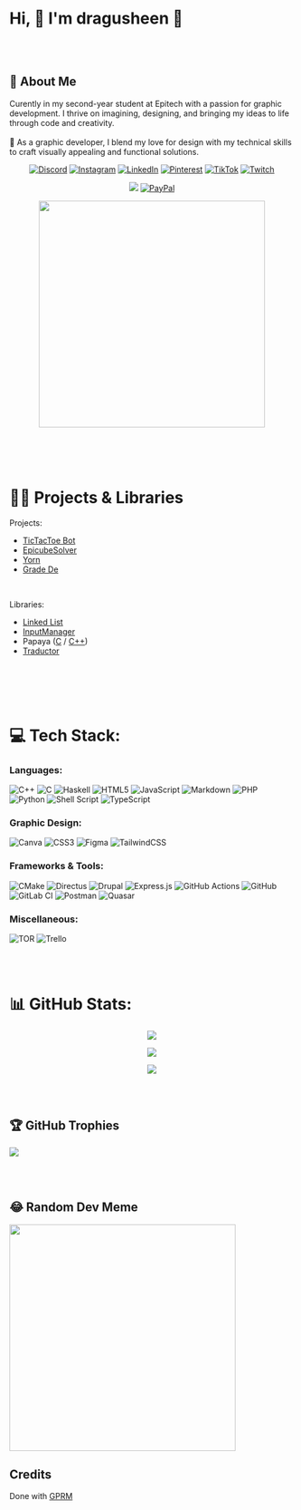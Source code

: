 # Hi, 👋 I'm dragusheen 🌸

<br>
<br>

## 💫 About Me

Curently in my second-year student at Epitech with a passion for graphic development. I thrive on imagining, designing, and bringing my ideas to life through code and creativity.<br><br>🎨 As a graphic developer, I blend my love for design with my technical skills to craft visually appealing and functional solutions.


<div align="center">

[![Discord](https://img.shields.io/badge/Discord-%237289DA.svg?logo=discord&logoColor=white)](https://discord.gg/1198005001952444598)
[![Instagram](https://img.shields.io/badge/Instagram-%23E4405F.svg?logo=Instagram&logoColor=white)](https://instagram.com/dragusheen)
[![LinkedIn](https://img.shields.io/badge/LinkedIn-%230077B5.svg?logo=linkedin&logoColor=white)](https://linkedin.com/in/nathan-tirolf)
[![Pinterest](https://img.shields.io/badge/Pinterest-%23E60023.svg?logo=Pinterest&logoColor=white)](https://pinterest.com/dragusheen_)
[![TikTok](https://img.shields.io/badge/TikTok-%23000000.svg?logo=TikTok&logoColor=white)](https://tiktok.com/@dragusheen)
[![Twitch](https://img.shields.io/badge/Twitch-%239146FF.svg?logo=Twitch&logoColor=white)](https://twitch.tv/dragusheen)

</div>

<div align="center">

[![](https://visitcount.itsvg.in/api?id=dragusheen&icon=7&color=10)](https://visitcount.itsvg.in)
[![PayPal](https://img.shields.io/badge/PayPal-00457C?style=for-the-badge&logo=paypal&logoColor=white)](https://paypal.me/dragusheen)

</div>

<div align="center">
    <img src="https://media1.tenor.com/m/LvPkpm53orwAAAAC/anime-kanna.gif" style="height: 400px;" />
</div>

<br>
<br>
<br>
<br>

# 👨‍💻 Projects & Libraries

Projects:
- <a href="https://github.com/dragusheen/tic_tac_toe_Bot" target="_blank">TicTacToe Bot</a>
- <a href="https://github.com/dragusheen/EpicubeSolver" target="_blank">EpicubeSolver</a>
- <a href="https://github.com/Yorn-Manager/yorn" target="_blank">Yorn</a>
- <a href="https://github.com/les-3-fantastiques-V2/grade_de?tab=readme-ov-file#table_type_branch" target="_blank">Grade De</a>

<br>

Libraries:
- <a href="https://github.com/dragusheen/linked_list-library" target="_blank">Linked List</a>
- <a href="https://github.com/dragusheen/input_manager-library" target="_blank">InputManager</a>
- Papaya (<a href="https://github.com/dragusheen/papaya-library-c" target="_blank">C</a> / <a href="https://github.com/dragusheen/papaya-library-cpp" target="_blank">C++</a>)
- <a href="https://github.com/dragusheen/traductor-library" target="_blank">Traductor</a>

<br>
<br>
<br>
<br>

# 💻 Tech Stack:

### Languages:
![C++](https://img.shields.io/badge/c++-%2300599C.svg?style=plastic&logo=c%2B%2B&logoColor=white)
![C](https://img.shields.io/badge/c-%2300599C.svg?style=plastic&logo=c&logoColor=white)
![Haskell](https://img.shields.io/badge/Haskell-5e5086?style=plastic&logo=haskell&logoColor=white)
![HTML5](https://img.shields.io/badge/html5-%23E34F26.svg?style=plastic&logo=html5&logoColor=white)
![JavaScript](https://img.shields.io/badge/javascript-%23323330.svg?style=plastic&logo=javascript&logoColor=%23F7DF1E)
![Markdown](https://img.shields.io/badge/markdown-%23000000.svg?style=plastic&logo=markdown&logoColor=white)
![PHP](https://img.shields.io/badge/php-%23777BB4.svg?style=plastic&logo=php&logoColor=white)
![Python](https://img.shields.io/badge/python-3670A0?style=plastic&logo=python&logoColor=ffdd54)
![Shell Script](https://img.shields.io/badge/shell_script-%23121011.svg?style=plastic&logo=gnu-bash&logoColor=white)
![TypeScript](https://img.shields.io/badge/typescript-%23007ACC.svg?style=plastic&logo=typescript&logoColor=white)

### Graphic Design:
![Canva](https://img.shields.io/badge/Canva-%2300C4CC.svg?style=plastic&logo=Canva&logoColor=white)
![CSS3](https://img.shields.io/badge/css3-%231572B6.svg?style=plastic&logo=css3&logoColor=white)
![Figma](https://img.shields.io/badge/figma-%23F24E1E.svg?style=plastic&logo=figma&logoColor=white)
![TailwindCSS](https://img.shields.io/badge/tailwindcss-%2338B2AC.svg?style=plastic&logo=tailwind-css&logoColor=white)

### Frameworks & Tools:
![CMake](https://img.shields.io/badge/CMake-%23008FBA.svg?style=plastic&logo=cmake&logoColor=white)
![Directus](https://img.shields.io/badge/directus-%2364f.svg?style=plastic&logo=directus&logoColor=white)
![Drupal](https://img.shields.io/badge/drupal-%230678BE.svg?style=plastic&logo=drupal&logoColor=white)
![Express.js](https://img.shields.io/badge/express.js-%23404d59.svg?style=plastic&logo=express&logoColor=%2361DAFB)
![GitHub Actions](https://img.shields.io/badge/github%20actions-%232671E5.svg?style=plastic&logo=githubactions&logoColor=white)
![GitHub](https://img.shields.io/badge/github-%23121011.svg?style=plastic&logo=github&logoColor=white)
![GitLab CI](https://img.shields.io/badge/gitlab%20CI-%23181717.svg?style=plastic&logo=gitlab&logoColor=white)
![Postman](https://img.shields.io/badge/Postman-FF6C37?style=plastic&logo=postman&logoColor=white)
![Quasar](https://img.shields.io/badge/Quasar-16B7FB?style=plastic&logo=quasar&logoColor=black)

### Miscellaneous:
![TOR](https://img.shields.io/badge/tor-%237E4798.svg?style=plastic&logo=tor-project&logoColor=white)
![Trello](https://img.shields.io/badge/Trello-%23026AA7.svg?style=plastic&logo=Trello&logoColor=white)

<br>
<br>

# 📊 GitHub Stats:
<div align="center">

![](https://github-readme-stats.vercel.app/api?username=dragusheen&theme=rose&hide_border=false&include_all_commits=true&count_private=false)<br/>

![](https://github-readme-streak-stats.herokuapp.com/?user=dragusheen&theme=rose&hide_border=false)<br/>

![](https://github-readme-stats.vercel.app/api/top-langs/?username=dragusheen&theme=rose&hide_border=false&include_all_commits=true&count_private=false&layout=compact)


</div>

<br>
<br>

## 🏆 GitHub Trophies
![](https://github-profile-trophy.vercel.app/?username=dragusheen&theme=rose&no-frame=false&no-bg=false&margin-w=4)

<br>
<br>

## 😂 Random Dev Meme
<img src='https://memer-new.vercel.app/' style="height: 400px;"/>


## Credits

Done with <a href="https://gprm.itsvg.in/" target="_blank">GPRM</a>